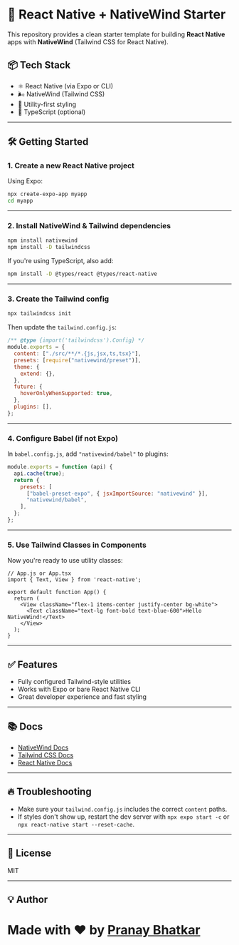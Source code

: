 
# 🚀 React Native + NativeWind Starter

This repository provides a clean starter template for building **React Native** apps with **NativeWind** (Tailwind CSS for React Native).

## 📦 Tech Stack

- ⚛️ React Native (via Expo or CLI)
- 🌬️ NativeWind (Tailwind CSS)
- 💅 Utility-first styling
- 🔧 TypeScript (optional)

---

## 🛠️ Getting Started

### 1. Create a new React Native project

Using Expo:

```bash
npx create-expo-app myapp
cd myapp
```

---

### 2. Install NativeWind & Tailwind dependencies

```bash
npm install nativewind
npm install -D tailwindcss
```

If you're using TypeScript, also add:

```bash
npm install -D @types/react @types/react-native
```

---

### 3. Create the Tailwind config

```bash
npx tailwindcss init
```

Then update the `tailwind.config.js`:

```js
/** @type {import('tailwindcss').Config} */
module.exports = {
  content: ["./src/**/*.{js,jsx,ts,tsx}"],
  presets: [require("nativewind/preset")],
  theme: {
    extend: {},
  },
  future: {
    hoverOnlyWhenSupported: true,
  },
  plugins: [],
};
```

---

### 4. Configure Babel (if not Expo)

In `babel.config.js`, add `"nativewind/babel"` to plugins:

```js
module.exports = function (api) {
  api.cache(true);
  return {
    presets: [
      ["babel-preset-expo", { jsxImportSource: "nativewind" }],
      "nativewind/babel",
    ],
  };
};
```

---

### 5. Use Tailwind Classes in Components

Now you're ready to use utility classes:

```tsx
// App.js or App.tsx
import { Text, View } from 'react-native';

export default function App() {
  return (
    <View className="flex-1 items-center justify-center bg-white">
      <Text className="text-lg font-bold text-blue-600">Hello NativeWind!</Text>
    </View>
  );
}
```

---

## ✅ Features

- Fully configured Tailwind-style utilities
- Works with Expo or bare React Native CLI
- Great developer experience and fast styling

---

## 📚 Docs

- [NativeWind Docs](https://www.nativewind.dev/)
- [Tailwind CSS Docs](https://tailwindcss.com/)
- [React Native Docs](https://reactnative.dev/)

---

## 🔥 Troubleshooting

- Make sure your `tailwind.config.js` includes the correct `content` paths.
- If styles don't show up, restart the dev server with `npx expo start -c` or `npx react-native start --reset-cache`.

---

## 📝 License

MIT

---

## 💡 Author

Made with ❤️ by [Pranay Bhatkar](https://linkedin.com/in/bhatkar)
=======

